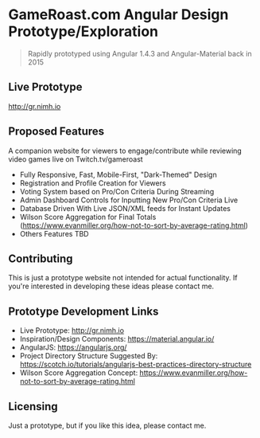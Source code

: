 # GameRoast.com Angular Design Prototype/Exploration
> Rapidly prototyped using Angular 1.4.3 and Angular-Material back in 2015

## Live Prototype

http://gr.nimh.io

## Proposed Features

A companion website for viewers to engage/contribute while reviewing video games live on Twitch.tv/gameroast
* Fully Responsive, Fast, Mobile-First, "Dark-Themed" Design
* Registration and Profile Creation for Viewers
* Voting System based on Pro/Con Criteria During Streaming
* Admin Dashboard Controls for Inputting New Pro/Con Criteria Live
* Database Driven With Live JSON/XML feeds for Instant Updates
* Wilson Score Aggregation for Final Totals (https://www.evanmiller.org/how-not-to-sort-by-average-rating.html)
* Others Features TBD

## Contributing

This is just a prototype website not intended for actual functionality. If you're interested in developing these ideas please contact me.

## Prototype Development Links

- Live Prototype: http://gr.nimh.io
- Inspiration/Design Components: https://material.angular.io/
- AngularJS: https://angularjs.org/
- Project Directory Structure Suggested By: https://scotch.io/tutorials/angularjs-best-practices-directory-structure
- Wilson Score Aggregation Concept: https://www.evanmiller.org/how-not-to-sort-by-average-rating.html

## Licensing

Just a prototype, but if you like this idea, please contact me.
